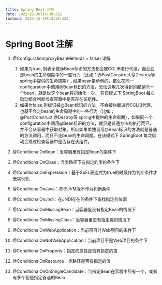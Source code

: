 ```yaml
---
title: Spring Boot 注解
date: 2022-10-30T14:38:32Z
lastmod: 2022-10-30T14:38:32Z
---
```


# Spring Boot 注解

1. @Configuration(proxyBeanMethods = false) 详解

   1. 如果为true, 则表示被@Bean标识的方法都会被CGLIB进行代理，而且会走bean的生命周期中的一些行为（比如：@PostConstruct,@Destroy等 spring中提供的生命周期）, 如果bean是单例的，那么在同一configuration中调用@Bean标识的方法，无论调用几次得到的都是同一个bean，就是说这个bean只初始化一次。 在该模式下 SpringBoot 每次启动都会判断检查容器中是否存在该组件。
   2. 如果为false,则标识被@Bean标识的方法，不会被拦截进行CGLIB代理，也就不会走bean的生命周期中的一些行为（比如：@PostConstruct,@Destroy等 spring中提供的生命周期），如果同一个configuration中调用@Bean标识的方法，就只是普通方法的执行而已，并不会从容器中获取对象。所以如果单独调用@Bean标识的方法就是普通的方法调用，而且不走bean的生命周期。在该模式下 SpringBoot 每次启动会跳过检查容器中是否存在该组件。
2. @ConditionalOnBean：当容器里有指定Bean的条件下
3. @ConditionalOnClass：当类路径下有指定的类的条件下
4. @ConditionalOnExpression：基于SpEL表达式为true的时候作为判断条件才去实例化
5. @ConditionalOnJava：基于JVM版本作为判断条件
6. @ConditionalOnJndi：在JNDI存在的条件下查找指定的位置
7. @ConditionalOnMissingBean：当容器里没有指定Bean的情况下
8. @ConditionalOnMissingClass：当容器里没有指定类的情况下
9. @ConditionalOnWebApplication：当前项目时Web项目的条件下
10. @ConditionalOnNotWebApplication：当前项目不是Web项目的条件下
11. @ConditionalOnProperty：指定的属性是否有指定的值
12. @ConditionalOnResource：类路径是否有指定的值
13. @ConditionalOnOnSingleCandidate：当指定Bean在容器中只有一个，或者有多个但是指定首选的Bean
